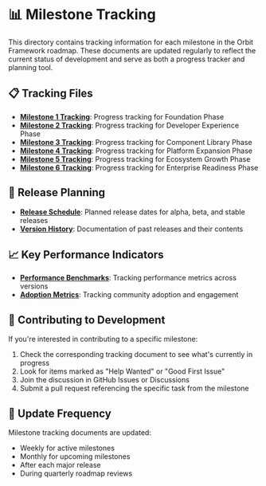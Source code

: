 # 📊 Milestone Tracking

This directory contains tracking information for each milestone in the Orbit Framework roadmap. These documents are updated regularly to reflect the current status of development and serve as both a progress tracker and planning tool.

## 📋 Tracking Files

- [**Milestone 1 Tracking**](./milestone-1-tracking.md): Progress tracking for Foundation Phase
- [**Milestone 2 Tracking**](./milestone-2-tracking.md): Progress tracking for Developer Experience Phase
- [**Milestone 3 Tracking**](./milestone-3-tracking.md): Progress tracking for Component Library Phase
- [**Milestone 4 Tracking**](./milestone-4-tracking.md): Progress tracking for Platform Expansion Phase
- [**Milestone 5 Tracking**](./milestone-5-tracking.md): Progress tracking for Ecosystem Growth Phase
- [**Milestone 6 Tracking**](./milestone-6-tracking.md): Progress tracking for Enterprise Readiness Phase

## 📆 Release Planning

- [**Release Schedule**](./release-schedule.md): Planned release dates for alpha, beta, and stable releases
- [**Version History**](./version-history.md): Documentation of past releases and their contents

## 📈 Key Performance Indicators

- [**Performance Benchmarks**](./performance-benchmarks.md): Tracking performance metrics across versions
- [**Adoption Metrics**](./adoption-metrics.md): Tracking community adoption and engagement

## 🤝 Contributing to Development

If you're interested in contributing to a specific milestone:

1. Check the corresponding tracking document to see what's currently in progress
2. Look for items marked as "Help Wanted" or "Good First Issue"
3. Join the discussion in GitHub Issues or Discussions
4. Submit a pull request referencing the specific task from the milestone

## 🔄 Update Frequency

Milestone tracking documents are updated:

- Weekly for active milestones
- Monthly for upcoming milestones
- After each major release
- During quarterly roadmap reviews
